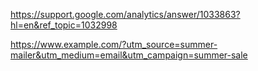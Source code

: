 https://support.google.com/analytics/answer/1033863?hl=en&ref_topic=1032998

https://www.example.com/?utm_source=summer-mailer&utm_medium=email&utm_campaign=summer-sale


